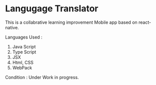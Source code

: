 # Langugage Translator

This is a collabrative learning improvement Mobile app based on react-native. 

Languages Used :

1. Java Script
2. Type Script
3. JSX
4. Html, CSS 
5. WebPack

Condition : Under Work in progress.
